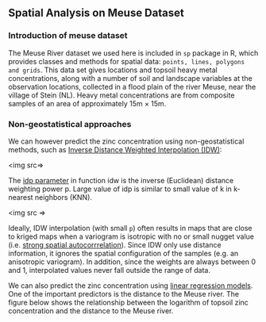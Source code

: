 ## Spatial Analysis on Meuse Dataset

### Introduction of meuse dataset
The Meuse River dataset we used here is included in `sp` package in R, which provides classes and methods for spatial data: `points, lines, polygons and grids`. This data set gives locations and topsoil heavy metal concentrations, along with a number of soil and landscape variables at the observation locations, collected in a flood plain of the river Meuse, near the village of Stein (NL). Heavy metal concentrations are from composite samples of an area of approximately 15m × 15m.

### Non-geostatistical approaches
We can however predict the zinc concentration using non-geostatistical methods, such as [Inverse Distance Weighted Interpolation (IDW)](https://pro.arcgis.com/en/pro-app/latest/help/analysis/geostatistical-analyst/how-inverse-distance-weighted-interpolation-works.htm):
<!-- The IDWW formular -->
<img src=>

The [idp parameter]() in function idw is the inverse (Euclidean) distance weighting power p. Large value of idp is similar to small value of k in k-nearest neighbors (KNN).

<!-- The terminal output -->
<img src =>

Ideally, IDW interpolation (with small `p`) often results in maps that are close to kriged maps when a variogram is isotropic with no or small nugget value (i.e. [strong spatial autocorrrelation]()). Since IDW only use distance information, it ignores the spatial configuration of the samples (e.g. an anisotropic variogram). In addition, since the weights are always between 0 and 1, interpolated values never fall outside the range of data.

We can also predict the zinc concentration using [linear regression models](). One of the important predictors is the distance to the Meuse river. The figure below shows the relationship between the logarithm of topsoil zinc concentration and the distance to the Meuse river.

<!--  -->